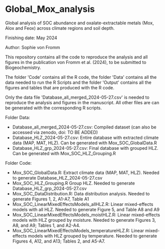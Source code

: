 # Global_Mox_analysis
Global analysis of SOC abundance and oxalate-extractable metals (Mox, Alox and Feox) across climate regions and soil depth.

Finishing date: May 2024

Author: Sophie von Fromm

This repository contains all the code to reproduce the analysis and all figures in the publication von Fromm et al. (2024), to be submitted to Biogeochemistry.

The folder 'Code' contains all the R code, the folder 'Data' contains all the data needed to run the R Scripts and the folder 'Output' contains all the figures and tables that are produced with the R code.

Only the data file 'Database_all_merged_2024-05-27.csv' is needed to reproduce the analysis and figures in the manuscript. All other files are can be generated with the corresponding R scripts. 


Folder Data:
- Database_all_merged_2024-05-27.csv: Compiled dataset (can also be accessed via zenodo, doi: TO BE ADDED)
- Database_HLZ_2024-05-27.csv: Entire database with extracted climate data (MAP, MAT, HLZ). Can be generated with Mox_SOC_GlobalData.R
- Database_HLZ_grp_2024-05-27.csv: Final database with grouped HLZ. Can be generated with Mox_SOC_HLZ_Grouping.R
  
Folder Code:
- Mox_SOC_GlobalData.R: Extract climate data (MAP, MAT, HLZ). Needed to generate Database_HLZ_2024-05-27.csv
- Mox_SOC_HLZ_Grouping.R Group HLZ. Needed to generate Database_HLZ_grp_2024-05-27.csv
- Mox_SOC_DataDistribution.R: Data distribution analysis. Needed to generate Figures 1, 2, A1-A7, Table A1
- Mox_SOC_LinearMixedEffectsModels_allHLZ.R: Linear mixed-effects models with all HLZ. Needed to generate Figure 5, and Table A8 and A9
- Mox_SOC_LinearMixedEffectsModels_moistHLZ.R: Linear mixed-effects models with HLZ grouped by moisture. Needed to generate Figures 3, A8, and A9; Tables 1, and A2-A4.
- Mox_SOC_LinearMixedEffectsModels_temperatureHLZ.R: Linear mixed-effects models with HLZ grouped by temperature. Needed to generate Figures 4, A12, and A13; Tables 2, and A5-A7.
